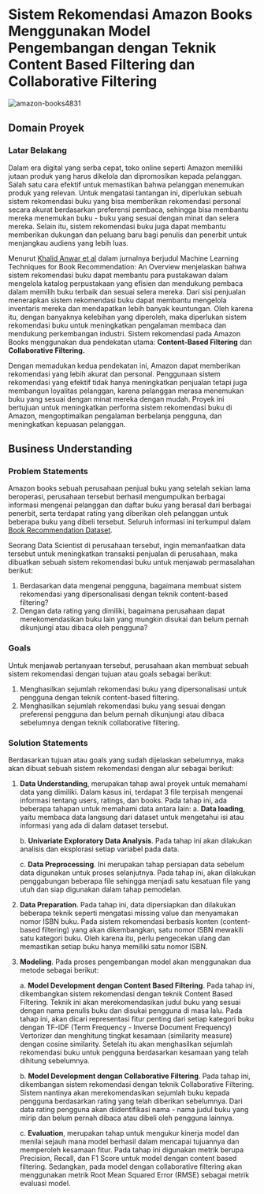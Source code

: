 # **Sistem Rekomendasi Amazon Books Menggunakan Model Pengembangan dengan Teknik Content Based Filtering dan Collaborative Filtering**
![amazon-books4831](https://github.com/user-attachments/assets/169cdf2a-b80b-4b6e-b043-9d0d8eb289ef)
## **Domain Proyek**
### **Latar Belakang**
Dalam era digital yang serba cepat, toko online seperti Amazon memiliki jutaan produk yang harus dikelola dan dipromosikan kepada pelanggan. Salah satu cara efektif untuk memastikan bahwa pelanggan menemukan produk yang relevan. Untuk mengatasi tantangan ini, diperlukan sebuah sistem rekomendasi buku yang bisa memberikan rekomendasi personal secara akurat berdasarkan preferensi pembaca, sehingga bisa membantu mereka menemukan buku - buku yang sesuai dengan minat dan selera mereka. Selain itu, sistem rekomendasi buku juga dapat membantu memberikan dukungan dan peluang baru bagi penulis dan penerbit untuk menjangkau audiens yang lebih luas. 

Menurut [Khalid Anwar et al](https://papers.ssrn.com/sol3/papers.cfm?abstract_id=3356349) dalam jurnalnya berjudul Machine Learning Techniques for Book Recommendation: An Overview menjelaskan bahwa sistem rekomendasi buku dapat membantu para pustakawan dalam mengelola katalog perpustakaan yang efisien dan mendukung pembaca dalam memilih buku terbaik dan sesuai selera mereka. Dari sisi penjualan menerapkan sistem rekomendasi buku dapat membantu mengelola inventaris mereka dan mendapatkan lebih banyak keuntungan. Oleh karena itu, dengan banyaknya kelebihan yang diperoleh, maka diperlukan sistem rekomendasi buku untuk meningkatkan pengalaman membaca dan mendukung perkembangan industri.
Sistem rekomendasi pada Amazon Books menggunakan dua pendekatan utama: **Content-Based Filtering** dan **Collaborative Filtering.**

Dengan memadukan kedua pendekatan ini, Amazon dapat memberikan rekomendasi yang lebih akurat dan personal. Penggunaan sistem rekomendasi yang efektif tidak hanya meningkatkan penjualan tetapi juga membangun loyalitas pelanggan, karena pelanggan merasa menemukan buku yang sesuai dengan minat mereka dengan mudah. Proyek ini bertujuan untuk meningkatkan performa sistem rekomendasi buku di Amazon, mengoptimalkan pengalaman berbelanja pengguna, dan meningkatkan kepuasan pelanggan.

## **Business Understanding**
### **Problem Statements**

Amazon books sebuah perusahaan penjual buku yang setelah sekian lama beroperasi, perusahaan tersebut berhasil mengumpulkan berbagai informasi mengenai pelanggan dan daftar buku yang berasal dari berbagai penerbit, serta terdapat rating yang diberikan oleh pelanggan untuk beberapa buku yang dibeli tersebut. Seluruh informasi ini terkumpul dalam [Book Recommendation Dataset](https://www.kaggle.com/datasets/saurabhbagchi/books-dataset).

Seorang Data Scientist di perusahaan tersebut, ingin memanfaatkan data tersebut untuk meningkatkan transaksi penjualan di perusahaan, maka dibuatkan sebuah sistem rekomendasi buku untuk menjawab permasalahan berikut:

1. Berdasarkan data mengenai pengguna, bagaimana membuat sistem rekomendasi yang dipersonalisasi dengan teknik content-based filtering?
2. Dengan data rating yang dimiliki, bagaimana perusahaan dapat merekomendasikan buku lain yang mungkin disukai dan belum pernah dikunjungi atau dibaca oleh pengguna?

### **Goals**
Untuk menjawab pertanyaan tersebut, perusahaan akan membuat sebuah sistem rekomendasi dengan tujuan atau goals sebagai berikut:

1. Menghasilkan sejumlah rekomendasi buku yang dipersonalisasi untuk pengguna dengan teknik content-based filtering.
2. Menghasilkan sejumlah rekomendasi buku yang sesuai dengan preferensi pengguna dan belum pernah dikunjungi atau dibaca sebelumnya dengan teknik collaborative filtering.

### **Solution Statements**
Berdasarkan tujuan atau goals yang sudah dijelaskan sebelumnya, maka akan dibuat sebuah sistem rekomendasi dengan alur sebagai berikut:

1. **Data Understanding**, merupakan tahap awal proyek untuk memahami data yang dimiliki. Dalam kasus ini, terdapat 3 file terpisah mengenai informasi tentang users, ratings, dan books. Pada tahap ini, ada beberapa tahapan untuk memahami data antara lain:
    a. **Data loading**, yaitu membaca data langsung dari dataset untuk mengetahui isi atau informasi yang ada di dalam dataset tersebut.

    b. **Univariate Exploratory Data Analysis**. Pada tahap ini akan dilakukan analisis dan eksplorasi setiap variabel pada data.

    c. **Data Preprocessing**. Ini merupakan tahap persiapan data sebelum data digunakan untuk proses selanjutnya. Pada tahap ini, akan dilakukan penggabungan beberapa file sehingga menjadi satu kesatuan file yang utuh dan siap digunakan dalam tahap pemodelan.

3. **Data Preparation**. Pada tahap ini, data dipersiapkan dan dilakukan beberapa teknik seperti mengatasi missing value dan menyamakan nomor ISBN buku. Pada sistem rekomendasi berbasis konten (content-based filtering) yang akan dikembangkan, satu nomor ISBN mewakili             satu kategori buku. Oleh karena itu, perlu pengecekan ulang dan memastikan setiap buku hanya memiliki satu nomor ISBN.
2. **Modeling**. Pada proses pengembangan model akan menggunakan dua metode sebagai berikut:

   a. **Model Development dengan Content Based Filtering**. Pada tahap ini, dikembangkan sistem rekomendasi dengan teknik Content Based Filtering. Teknik ini akan merekomendasikan judul buku yang sesuai dengan nama penulis buku dan disukai pengguna di masa lalu. Pada   	       tahap ini, akan dicari representasi fitur penting dari setiap kategori buku dengan TF-IDF (Term Frequency - Inverse Document Frequency) Vertorizer dan menghitung tingkat kesamaan (similarity measure) dengan cosine similarity. Setelah itu akan menghasilkan              sejumlah rekomendasi buku untuk pengguna berdasarkan kesamaan yang telah dihitung sebelumnya.

   b. **Model Development dengan Collaborative Filtering**. Pada tahap ini, dikembangan sistem rekomendasi dengan teknik Collaborative Filtering. Sistem nantinya akan merekomendasikan sejumlah buku kepada pengguna berdasarkan rating yang telah diberikan sebelumnya.                Dari data rating pengguna akan diidentifikasi nama - nama judul buku yang mirip dan belum pernah dibaca atau dibeli oleh pengguna lainnya.

   c. **Evaluation**, merupakan tahap untuk mengukur kinerja model dan menilai sejauh mana model berhasil dalam mencapai tujuannya dan memperoleh kesamaan fitur. Pada tahap ini digunakan metrik berupa Precision, Recall, dan F1 Score untuk model dengan content based 
      filtering. Sedangkan, pada model dengan collaborative filtering akan menggunakan metrik Root Mean Squared Error (RMSE) sebagai metrik evaluasi model.



